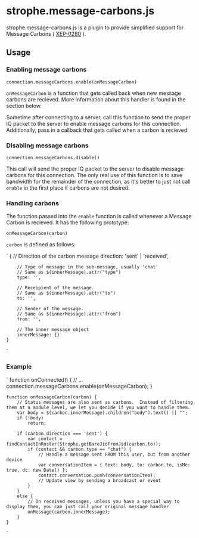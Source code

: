 # strophe.message-carbons.js

strophe.message-carbons.js is a plugin to provide simplified support for Message Carbons
( [XEP-0280]( http://xmpp.org/extensions/xep-0280.html ) ).

## Usage

### Enabling message carbons

`connection.messageCarbons.enable(onMessageCarbon)`

`onMessageCarbon` is a function that gets called back when new message carbons are recieved.  More information about this handler is found in the section below.

Sometime after connecting to a server, call this function to send the proper IQ packet to the server to enable message carbons for this connection.  Additionally, pass in a callback that gets called when a carbon is recieved.

### Disabling message carbons

`connection.messageCarbons.disable()`

This call will send the proper IQ packet to the server to disable message carbons for this connection.  The only real use of this function is to save bandwidth for the remainder of the connection, as it's better to just not call `enable` in the first place if carbons are not desired.

### Handling carbons

The function passed into the `enable` function is called whenever a Message Carbon is recieved.  It has the following prototype:

`onMessageCarbon(carbon)`

`carbon` is defined as follows:

`	{
		// Direction of the carbon message
		direction: 'sent' | 'received',
		
		// Type of message in the sub-message, usually 'chat'
		// Same as $(innerMessage).attr("type")
		type: '',
		
		// Receipient of the message.  
		// Same as $(innerMessage).attr("to")
		to: '', 
		
		// Sender of the message.  
		// Same as $(innerMessage).attr("from")
		from: '', 
		
		// The inner message object
		innerMessage: {}
	}
`

### Example

`	function onConnected() {
		// ...
		connection.messageCarbons.enable(onMessageCarbon);
	}
	
	function onMessageCarbon(carbon) {
		// Status messages are also sent as carbons.  Instead of filtering them at a module level, we let you decide if you want to handle them.
		var body = $(carbon.innerMessage).children("body").text() || "";
		if (!body)
			return;

		if (carbon.direction === 'sent') {
			var contact = findContactInRoster(Strophe.getBareJidFromJid(carbon.to));
			if (contact && carbon.type == "chat") {
				// Handle a message sent FROM this user, but from another device
				var conversationItem = { text: body, to: carbon.to, isMe: true, dt: new Date() };
				contact.conversation.push(conversationItem);
				// Update view by sending a broadcast or event
			}
		}
		else {
			// On received messages, unless you have a special way to display them, you can just call your original message handler
			onMessage(carbon.innerMessage);
		}
	}

`
